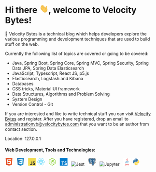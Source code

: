 # Hi there <img src="https://raw.githubusercontent.com/ABSphreak/ABSphreak/master/gifs/Hi.gif" width="30px">, welcome to Velocity Bytes!

🧰 Velocity Bytes is a technical blog which helps developers explore the various programming and development techniques that are used to build stuff on the web.

Currently the following list of topics are covered or going to be covered:

- Java, Spring Boot, Spring Core, Spring MVC, Spring Security, Spring Data JPA, Spring Data Elasticsearch
- JavaScript, Typescript, React JS, p5.js
- Elasticsearch, Logstash and Kibana
- Databases
- CSS tricks, Material UI framework
- Data Structures, Algorithms and Problem Solving
- System Design
- Version Control - Git

If you are interested and like to write technical stuff you can visit <a href="https://velocitybytes.com" target="_blank">Velocity Bytes</a> and register.
After you have registered, drop an email to administrationvb@velocitybytes.com that you want to be an author from contact section.


Location: 127.0.0.1

#### Web Development, Tools and Technologies: <br>
<img height="26" alt="HTML" src="https://raw.githubusercontent.com/devicons/devicon/master/icons/html5/html5-original.svg"> &nbsp;
<img height="26" alt="CSS" src="https://raw.githubusercontent.com/devicons/devicon/master/icons/css3/css3-original.svg"> &nbsp;
<img height="26" alt="Javascript" src="https://raw.githubusercontent.com/devicons/devicon/master/icons/javascript/javascript-original.svg">
<img height="26" alt="React" src="https://raw.githubusercontent.com/devicons/devicon/master/icons/react/react-original.svg"> &nbsp;
<img height="26" alt="NodeJS" src="https://raw.githubusercontent.com/devicons/devicon/master/icons/nodejs/nodejs-original.svg"> &nbsp;
<img height="26" alt="Typescript" src="https://raw.githubusercontent.com/devicons/devicon/master/icons/typescript/typescript-original.svg"> &nbsp;
<img height="26" alt="Jest" src="https://cdn.freebiesupply.com/logos/large/2x/jest-logo-png-transparent.png"> &nbsp;
<img height="26" alt="Postgres" src="https://raw.githubusercontent.com/devicons/devicon/master/icons/postgresql/postgresql-original.svg"> &nbsp;
<img height="26" alt="Jupyter" src="https://4.bp.blogspot.com/-BD3ZGiGy9Ms/WuJdYMbSh3I/AAAAAAACPrc/jePCk-BAX_g3_BED91p_zFgqDBJ4lR_JQCLcBGAs/s1600/jupyter.png"> &nbsp;
<img height="26" alt="Java" src="https://raw.githubusercontent.com/devicons/devicon/master/icons/java/java-original-wordmark.svg">
<img height="26" alt="Python" src="https://raw.githubusercontent.com/devicons/devicon/master/icons/python/python-original.svg"> &nbsp;

